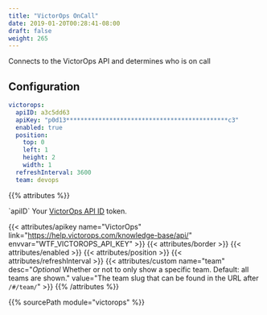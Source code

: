 ```yaml
---
title: "VictorOps OnCall"
date: 2019-01-20T00:28:41-08:00
draft: false
weight: 265
---
```


Connects to the VictorOps API and determines who is on call

## Configuration

```yaml
victorops:
  apiID: a3c5dd63
  apiKey: "p0d13*********************************************c3"
  enabled: true
  position:
    top: 0
    left: 1
    height: 2
    width: 1
  refreshInterval: 3600
  team: devops
```

{{% attributes %}}
  <tr>
    <td>`apiID`</td>
    <td>Your <a href="https://help.victorops.com/knowledge-base/api/">VictorOps API ID</a> token.</td>
    <td></td>
  </tr>

  {{< attributes/apikey name="VictorOps" link="https://help.victorops.com/knowledge-base/api/" envvar="WTF_VICTOROPS_API_KEY" >}}
  {{< attributes/border >}}
  {{< attributes/enabled >}}
  {{< attributes/position >}}
  {{< attributes/refreshInterval >}}
  {{< attributes/custom name="team" desc="_Optional_ Whether or not to only show a specific team. Default: all teams are shown." value="The team slug that can be found in the URL after `/#/team/`" >}}
{{% /attributes %}}

{{% sourcePath module="victorops" %}}